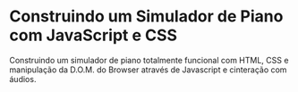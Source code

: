 # Construindo um Simulador de Piano com JavaScript e CSS

Construindo um simulador de piano totalmente funcional com HTML, CSS e manipulação da D.O.M. do Browser através de Javascript e cinteração com áudios.